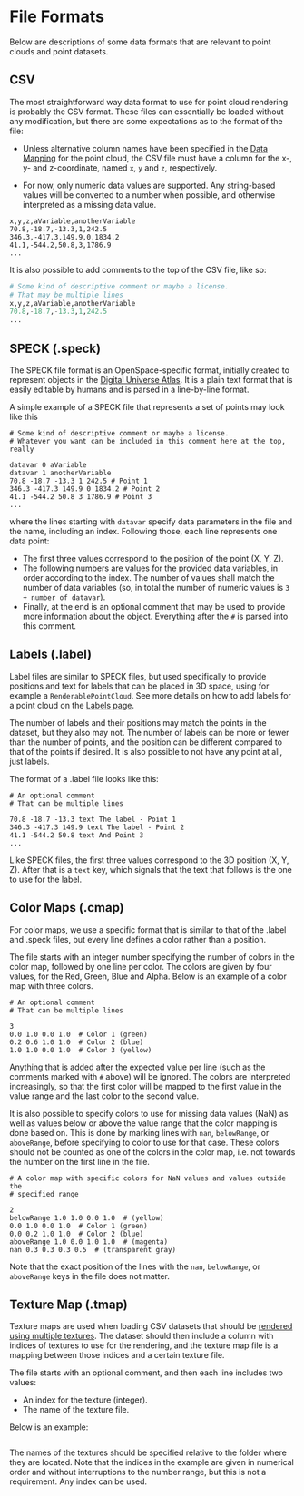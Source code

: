 # File Formats

Below are descriptions of some data formats that are relevant to point clouds and point datasets.

## CSV
The most straightforward way data format to use for point cloud rendering is probably the CSV format. These files can essentially be loaded without any modification, but there are some expectations as to the format of the file:

- Unless alternative column names have been specified in the [Data Mapping](./point-data.md#data-mapping) for the point cloud, the CSV file must have a column for the x-, y- and z-coordinate, named `x`, `y` and `z`, respectively.

- For now, only numeric data values are supported. Any string-based values will be converted to a number when possible, and otherwise interpreted as a missing data value.

```
x,y,z,aVariable,anotherVariable
70.8,-18.7,-13.3,1,242.5
346.3,-417.3,149.9,0,1834.2
41.1,-544.2,50.8,3,1786.9
...
```

It is also possible to add comments to the top of the CSV file, like so:
```python
# Some kind of descriptive comment or maybe a license.
# That may be multiple lines
x,y,z,aVariable,anotherVariable
70.8,-18.7,-13.3,1,242.5
...
```

## SPECK (.speck)
The SPECK file format is an OpenSpace-specific format, initially created to represent objects in the [Digital Universe Atlas](https://www.amnh.org/research/hayden-planetarium/digital-universe). It is a plain text format that is easily editable by humans and is parsed in a line-by-line format.

A simple example of a SPECK file that represents a set of points may look like this
```
# Some kind of descriptive comment or maybe a license.
# Whatever you want can be included in this comment here at the top, really

datavar 0 aVariable
datavar 1 anotherVariable
70.8 -18.7 -13.3 1 242.5 # Point 1
346.3 -417.3 149.9 0 1834.2 # Point 2
41.1 -544.2 50.8 3 1786.9 # Point 3
...
```
where the lines starting with `datavar` specify data parameters in the file and the name, including an index. Following those, each line represents one data point:
- The first three values correspond to the position of the point (X, Y, Z).
- The following numbers are values for the provided data variables, in order according to the index. The number of values shall match the number of data variables (so, in total the number of numeric values is `3 + number of datavar`).
- Finally, at the end is an optional comment that may be used to provide more information about the object. Everything after the `#` is parsed into this comment.

## Labels (.label)
Label files are similar to SPECK files, but used specifically to provide positions and text for labels that can be placed in 3D space, using for example a `RenderablePointCloud`. See more details on how to add labels for a point cloud on the [Labels page](./labels.md).

The number of labels and their positions may match the points in the dataset, but they also may not. The number of labels can be more or fewer than the number of points, and the position can be different compared to that of the points if desired. It is also possible to not have any point at all, just labels.

The format of a .label file looks like this:
```
# An optional comment
# That can be multiple lines

70.8 -18.7 -13.3 text The label - Point 1
346.3 -417.3 149.9 text The label - Point 2
41.1 -544.2 50.8 text And Point 3
...
```

Like SPECK files, the first three values correspond to the 3D position (X, Y, Z). After that is a `text` key, which signals that the text that follows is the one to use for the label.
<!--
It is also possible to add an identifier for each label, that can be utilized to .... **@TODO Explain mapping to alternative files for labels text**
```
# A .label file with an identifier per label

70.8 -18.7 -13.3 id Label1 text The label - Point 1
346.3 -417.3 149.9 id Label2 text The label - Point 2
41.1 -544.2 50.8 id Label3 text And Point 3
...
``` -->

## Color Maps (.cmap)

For color maps, we use a specific format that is similar to that of the .label and .speck files, but every line defines a color rather than a position.

The file starts with an integer number specifying the number of colors in the color map, followed by one line per color. The colors are given by four values, for the Red, Green, Blue and Alpha. Below is an example of a color map with three colors.

```
# An optional comment
# That can be multiple lines

3
0.0 1.0 0.0 1.0  # Color 1 (green)
0.2 0.6 1.0 1.0  # Color 2 (blue)
1.0 1.0 0.0 1.0  # Color 3 (yellow)
```
Anything that is added after the expected value per line (such as the comments marked with `#` above) will be ignored. The colors are interpreted increasingly, so that the first color will be mapped to the first value in the value range and the last color to the second value.

It is also possible to specify colors to use for missing data values (NaN) as well as values below or above the value range that the color mapping is done based on.
This is done by marking lines with `nan`, `belowRange`, or `aboveRange`, before specifying to color to use for that case. These colors should not be counted as one of the colors in the color map, i.e. not towards the number on the first line in the file.

```
# A color map with specific colors for NaN values and values outside the
# specified range

2
belowRange 1.0 1.0 0.0 1.0  # (yellow)
0.0 1.0 0.0 1.0  # Color 1 (green)
0.0 0.2 1.0 1.0  # Color 2 (blue)
aboveRange 1.0 0.0 1.0 1.0  # (magenta)
nan 0.3 0.3 0.3 0.5  # (transparent gray)
```
Note that the exact position of the lines with the `nan`, `belowRange`, or `aboveRange` keys in the file does not matter.

## Texture Map (.tmap)
Texture maps are used when loading CSV datasets that should be [rendered using multiple textures](/content/point-data/advanced.md#using-multiple-textures). The dataset should then include a column with indices of textures to use for the rendering, and the texture map file is a mapping between those indices and a certain texture file.

The file starts with an optional comment, and then each line includes two values:
  - An index for the texture (integer).
  - The name of the texture file.

Below is an example:
```{literalinclude} example_texturemap.tmap
```

The names of the textures should be specified relative to the folder where they are located. Note that the indices in the example are given in numerical order and without interruptions to the number range, but this is not a requirement. Any index can be used.
